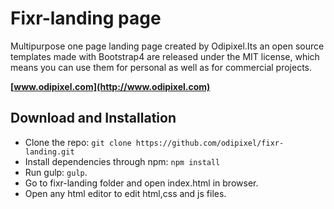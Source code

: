 # Fixr-landing page
Multipurpose one page landing page created by Odipixel.Its an open source templates made with Bootstrap4 are released under the MIT license, which means you can use them for personal as well as for commercial projects.

**[www.odipixel.com](http://www.odipixel.com)**


## Download and Installation

* Clone the repo: `git clone https://github.com/odipixel/fixr-landing.git`
* Install dependencies through npm: `npm install`
* Run gulp: `gulp`.
* Go to fixr-landing folder and open index.html in browser.
* Open any html editor to edit html,css and js files.

